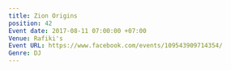 ```yaml
---
title: Zion Origins
position: 42
Event date: 2017-08-11 07:00:00 +07:00
Venue: Rafiki's
Event URL: https://www.facebook.com/events/109543909714354/
Genre: DJ
---
```


